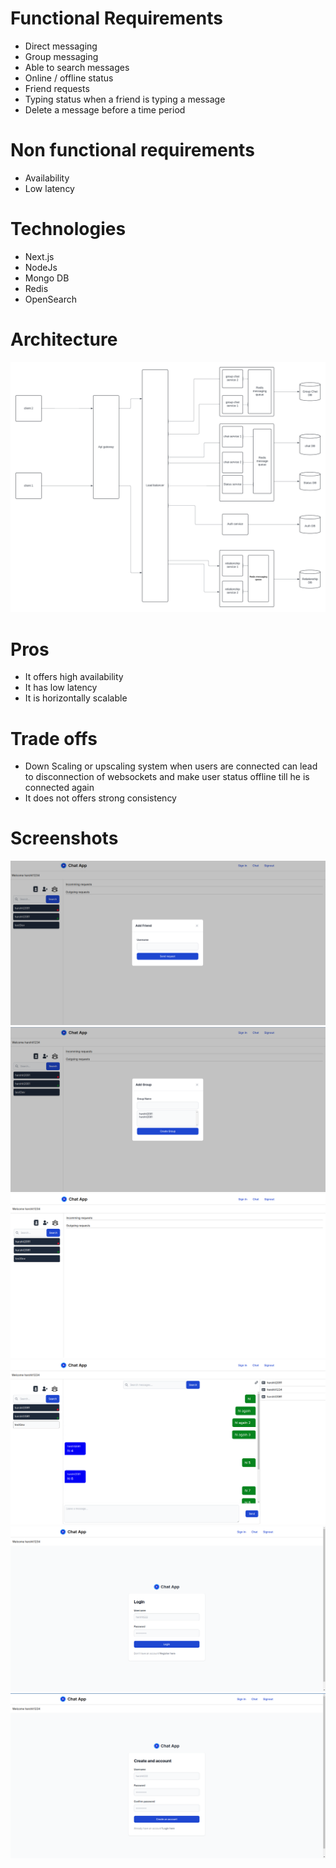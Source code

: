 # Functional Requirements
- Direct messaging
- Group messaging
- Able to search messages
- Online / offline status
- Friend requests
- Typing status when a friend is typing a message
- Delete a message before a time period

# Non functional requirements
- Availability
- Low latency

# Technologies
- Next.js
- NodeJs
- Mongo DB
- Redis
- OpenSearch

# Architecture
![image](https://raw.githubusercontent.com/harshit973/chat-app/master/Chat%20app%20architecture.png)

# Pros

- It offers high availability 
- It has low latency
- It is horizontally scalable

# Trade offs
- Down Scaling or upscaling system when users are connected can lead to disconnection of websockets and make user status offline till he is connected again
- It does not offers strong consistency 

# Screenshots
![image](https://raw.githubusercontent.com/harshit973/chat-app/master/add_friend.png)
![image](https://raw.githubusercontent.com/harshit973/chat-app/master/add_group.png)
![image](https://raw.githubusercontent.com/harshit973/chat-app/master/chat_screen.png)
![image](https://raw.githubusercontent.com/harshit973/chat-app/master/chat_screen_group.png)
![image](https://raw.githubusercontent.com/harshit973/chat-app/master/login_screen.png)
![image](https://raw.githubusercontent.com/harshit973/chat-app/master/register_screen.png)